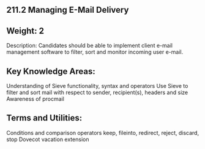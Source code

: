 ## 211.2 Managing E-Mail Delivery

Weight: 2
---------

Description: Candidates should be able to implement client e-mail management software to filter, sort and monitor incoming user e-mail.


Key Knowledge Areas:
--------------------

Understanding of Sieve functionality, syntax and operators
Use Sieve to filter and sort mail with respect to sender, recipient(s), headers and size
Awareness of procmail

Terms and Utilities:
--------------------

Conditions and comparison operators
keep, fileinto, redirect, reject, discard, stop
Dovecot vacation extension

